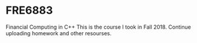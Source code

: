 # FRE6883
 Financial Computing in C++
This is the course I took in Fall 2018. Continue uploading homework and other resourses.